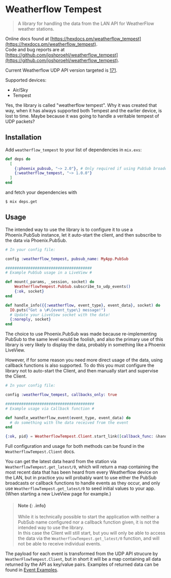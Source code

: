 # Weatherflow Tempest

> A library for handling the data from the LAN API for WeatherFlow weather stations.

Online docs found at [https://hexdocs.pm/weatherflow_tempest](https://hexdocs.pm/weatherflow_tempest).  
Code and bug reports are at [https://github.com/joshproehl/weatherflow_tempest](https://github.com/joshproehl/weatherflow_tempest).

Current Weatherflow UDP API version targeted is [171](https://weatherflow.github.io/Tempest/api/udp/v171/).

Supported devices:
- Air/Sky
- Tempest

Yes, the library is called "weatherflow tempest". Why it was created that way,
when it has always supported both Tempest and the earlier device, is lost to
time. Maybe because it was going to handle a veritable tempest of UDP packets?


## Installation

Add `weatherflow_tempest` to your list of dependencies in `mix.exs`:

```elixir
def deps do
  [
    {:phoenix_pubsub, "~> 2.0"}, # Only required if using PubSub broadcasts
    {:weatherflow_tempest, "~> 1.0.0"}
  ]
end
```
and fetch your dependencies with
```
$ mix deps.get
```


## Usage

The intended way to use the library is to configure it to use a Phoenix.PubSub
instance, let it auto-start the client, and then subscribe to the data via
Phoenix.PubSub.

```elixir
# In your config file:

config :weatherflow_tempest, pubsub_name: MyApp.PubSub
```

```elixir
######################################
# Example PubSub usage in a LiveView #

def mount(_params, _session, socket) do
    WeatherflowTempest.PubSub.subscribe_to_udp_events()
    {:ok, socket}
end

def handle_info({{:weatherflow, event_type}, event_data}, socket) do
  IO.puts("Got a \#\{event_type\} message!")
  # Update your LiveView socket with the data!
  {:noreply, socket}
end
```

The choice to use Phoenix.PubSub was made because re-implementing PubSub to
the same level would be foolish, and also the primary use of this library is
very likely to display the data, probably in something like a Phoenix
LiveView.

However, if for some reason you need more direct usage of the data, using
callback functions is also supported. To do this you must configure the
library not to auto-start the Client, and then manually start and supervise
the Client.

```elixir
# In your config file:

config :weatherflow_tempest, callbacks_only: true
```

```elixir
#######################################
# Example usage via Callback function #

def handle_weatherflow_event(event_type, event_data) do
  # do something with the data received from the event
end

{:ok, pid} = WeatherflowTempest.Client.start_link([callback_func: &handle_weatherflow_event/2])
```

Full configuration and usage for both methods can be found in the
`WeatherflowTempest.Client` docs.

You can get the latest data heard from the station via
`WeatherflowTempest.get_latest/0`, which will return a map containing the most
recent data that has been heard from every Weatherflow device on the LAN, but
in practice you will probably want to use either the PubSub broadcasts or 
callback functions to handle events as they occur, and only use
`WeatherflowTempest.get_latest/0` to seed initial values to your app. (When
starting a new LiveView page for example.)

> #### Note {: .info}
> 
> While it is technically possible to start the application with neither a
> PubSub name configured nor a callback function given, it is not the intended
> way to use the library.  
> In this case the Client will still start, but you will only be able to access
> the data via the `WeatherflowTempest.get_latest/0` function, and will not be
> able to receive individual events.

The payload for each event is transformed from the UDP API strucure by
`WeatherFlowTempest.Client`, but in short it will be a map containing all data returned
by the API as key/value pairs. Examples of returned data can be found in 
[Event Examples](WeatherflowTempest.Client.html#module-event-examples).
